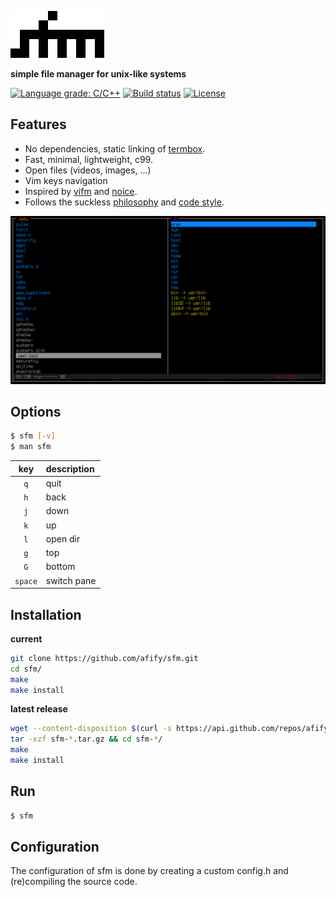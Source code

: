 ![sfm](https://github.com/afify/sfm/blob/master/sfm.png?raw=true)

**simple file manager for unix-like systems**

[![Language grade: C/C++](https://img.shields.io/lgtm/grade/cpp/g/afify/sfm.svg?logo=lgtm&logoWidth=18)](https://lgtm.com/projects/g/afify/sfm/context:cpp)
[![Build status](https://ci.appveyor.com/api/projects/status/goq88ahjyvtjrui2?svg=true)](https://ci.appveyor.com/project/afify/sfm)
[![License](https://img.shields.io/github/license/afify/sfm?color=blue)](https://github.com/afify/sfm/blob/master/LICENSE)

Features
--------
* No dependencies, static linking of [termbox](https://github.com/nsf/termbox).
* Fast, minimal, lightweight, c99.
* Open files (videos, images, ...)
* Vim keys navigation
* Inspired by [vifm](https://vifm.info/) and [noice](https://git.2f30.org/noice/).
* Follows the suckless [philosophy](https://suckless.org/philosophy/) and [code style](https://suckless.org/coding_style/).

<img src="https://github.com/afify/afify.github.io/raw/master/img/sfm_sc.png" alt="drawing" width="800"/>

Options
-------
```sh
$ sfm [-v]
$ man sfm
```

| key     | description    |
|:-------:|:---------------|
| `q`     | quit           |
| `h`     | back           |
| `j`     | down           |
| `k`     | up             |
| `l`     | open dir|file  |
| `g`     | top            |
| `G`     | bottom         |
| `space` | switch pane    |

Installation
------------
**current**
```sh
git clone https://github.com/afify/sfm.git
cd sfm/
make
make install
```
**latest release**
```sh
wget --content-disposition $(curl -s https://api.github.com/repos/afify/sfm/releases/latest | tr -d '",' | awk '/tag_name/ {print "https://github.com/afify/sfm/archive/"$2".tar.gz"}')
tar -xzf sfm-*.tar.gz && cd sfm-*/
make
make install
```
Run
---
```sh
$ sfm
```

Configuration
-------------
The configuration of sfm is done by creating a custom config.h
and (re)compiling the source code.
